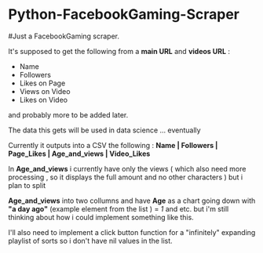 # Python-FacebookGaming-Scraper

#Just a FacebookGaming scraper.


It's supposed to get the following from a **main URL** and **videos URL** :

* Name 
* Followers 
* Likes on Page 
* Views on Video 
* Likes on Video 


and probably more to be added later.


The data this gets will be used in data science ... eventually


Currently it outputs into a CSV the following : **Name | Followers | Page_Likes | Age_and_views | Video_Likes**


In **Age_and_views** i currently have only the views ( which also need more processing , so it displays the full amount and no other characters ) but i plan to split 

**Age_and_views** into two collumns and have **Age** as a chart going down with **"a day ago"** (example element from the list ) = *1* and etc. but i'm still thinking about how i could implement something like this.


I'll also need to implement a click button function for a "infinitely" expanding playlist of sorts so i don't have nil values in the list.
